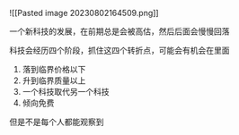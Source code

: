 ![[Pasted image 20230802164509.png]]

一个新科技的发展，在前期总是会被高估，然后后面会慢慢回落

科技会经历四个阶段，抓住这四个转折点，可能会有机会在里面

1. 落到临界价格以下
2. 升到临界质量以上
3.  一个科技取代另一个科技
4. 倾向免费

但是不是每个人都能观察到